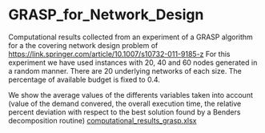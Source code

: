 # GRASP_for_Network_Design
Computational results collected from an experiment of a GRASP algorithm for a the covering network design problem of https://link.springer.com/article/10.1007/s10732-011-9185-z
For this experiment we have used instances with 20, 40 and 60 nodes generated in a random manner. There are 20 underlying networks of each size.
The percentage of available budget is fixed to 0.4.

We show the average values of the differents variables taken into account (value of the demand convered, the overall execution time, the relative percent deviation with respect to the best solution found by a Benders decomposition routine)
[computational_results_grasp.xlsx](https://github.com/Natividad13/GRASP_for_Network_Design/files/9739790/computational_results_grasp.xlsx)

